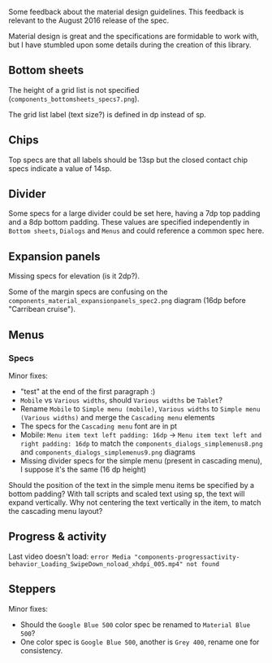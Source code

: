 
Some feedback about the material design guidelines.
This feedback is relevant to the August 2016 release of the spec.

Material design is great and the specifications are formidable to work with,
but I have stumbled upon some details during the creation of this library.


Bottom sheets
-------------

The height of a grid list is not specified (`components_bottomsheets_specs7.png`).

The grid list label (text size?) is defined in dp instead of sp.

Chips
-----

Top specs are that all labels should be 13sp but the closed contact chip specs indicate a value of 14sp.

Divider
-------

Some specs for a large divider could be set here, having a 7dp top padding and a 8dp bottom padding.
These values are specified independently in `Bottom sheets`, `Dialogs` and `Menus` and could reference a common spec here.

Expansion panels
----------------

Missing specs for elevation (is it 2dp?).

Some of the margin specs are confusing on the `components_material_expansionpanels_spec2.png` diagram (16dp before "Carribean cruise").

Menus
-----

### Specs

Minor fixes:
- "test" at the end of the first paragraph :)
- `Mobile` vs `Various widths`, should `Various widths` be `Tablet`?
- Rename `Mobile` to `Simple menu (mobile)`, `Various widths` to `Simple menu (Various widths)` and merge the `Cascading menu` elements
- The specs for the `Cascading menu` font are in pt
- Mobile: `Menu item text left padding: 16dp` -> `Menu item text left and right padding: 16dp` to match the `components_dialogs_simplemenus8.png` and `components_dialogs_simplemenus9.png` diagrams
- Missing divider specs for the simple menu (present in cascading menu), I suppose it's the same (16 dp height)

Should the position of the text in the simple menu items be specified by a bottom padding?
With tall scripts and scaled text using sp, the text will expand vertically.
Why not centering the text vertically in the item, to match the cascading menu layout?

Progress & activity
-------------------

Last video doesn't load: `error Media "components-progressactivity-behavior_Loading_SwipeDown_noload_xhdpi_005.mp4" not found`


Steppers
--------

Minor fixes:
- Should the `Google Blue 500` color spec be renamed to `Material Blue 500`?
- One color spec is `Google Blue 500`, another is `Grey 400`, rename one for consistency.
